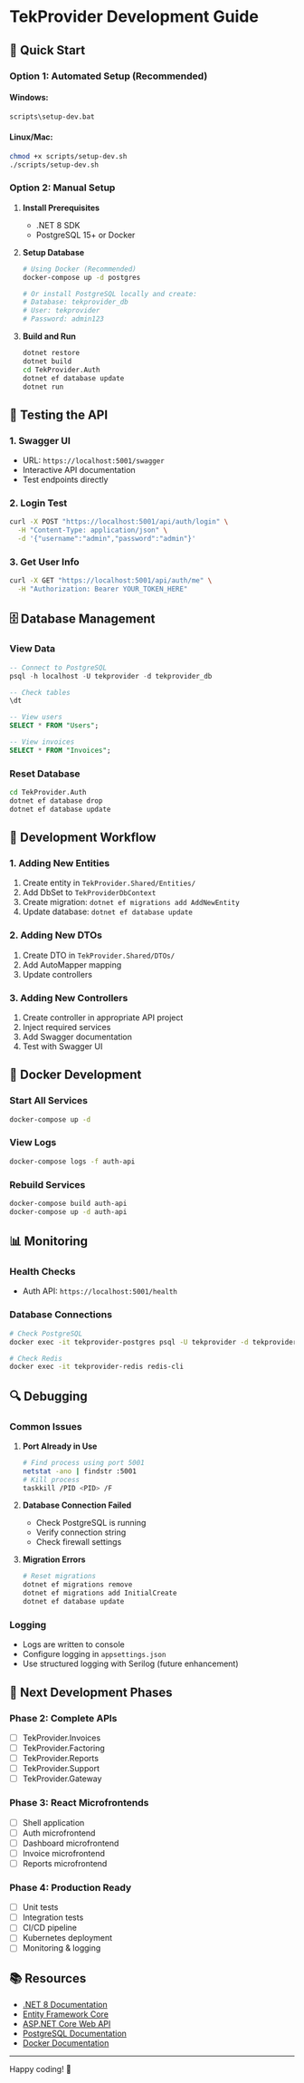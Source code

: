 # TekProvider Development Guide

## 🚀 Quick Start

### Option 1: Automated Setup (Recommended)

#### Windows:
```cmd
scripts\setup-dev.bat
```

#### Linux/Mac:
```bash
chmod +x scripts/setup-dev.sh
./scripts/setup-dev.sh
```

### Option 2: Manual Setup

1. **Install Prerequisites**
   - .NET 8 SDK
   - PostgreSQL 15+ or Docker

2. **Setup Database**
   ```bash
   # Using Docker (Recommended)
   docker-compose up -d postgres
   
   # Or install PostgreSQL locally and create:
   # Database: tekprovider_db
   # User: tekprovider
   # Password: admin123
   ```

3. **Build and Run**
   ```bash
   dotnet restore
   dotnet build
   cd TekProvider.Auth
   dotnet ef database update
   dotnet run
   ```

## 🧪 Testing the API

### 1. Swagger UI
- URL: `https://localhost:5001/swagger`
- Interactive API documentation
- Test endpoints directly

### 2. Login Test
```bash
curl -X POST "https://localhost:5001/api/auth/login" \
  -H "Content-Type: application/json" \
  -d '{"username":"admin","password":"admin"}'
```

### 3. Get User Info
```bash
curl -X GET "https://localhost:5001/api/auth/me" \
  -H "Authorization: Bearer YOUR_TOKEN_HERE"
```

## 🗄️ Database Management

### View Data
```sql
-- Connect to PostgreSQL
psql -h localhost -U tekprovider -d tekprovider_db

-- Check tables
\dt

-- View users
SELECT * FROM "Users";

-- View invoices
SELECT * FROM "Invoices";
```

### Reset Database
```bash
cd TekProvider.Auth
dotnet ef database drop
dotnet ef database update
```

## 🔧 Development Workflow

### 1. Adding New Entities
1. Create entity in `TekProvider.Shared/Entities/`
2. Add DbSet to `TekProviderDbContext`
3. Create migration: `dotnet ef migrations add AddNewEntity`
4. Update database: `dotnet ef database update`

### 2. Adding New DTOs
1. Create DTO in `TekProvider.Shared/DTOs/`
2. Add AutoMapper mapping
3. Update controllers

### 3. Adding New Controllers
1. Create controller in appropriate API project
2. Inject required services
3. Add Swagger documentation
4. Test with Swagger UI

## 🐳 Docker Development

### Start All Services
```bash
docker-compose up -d
```

### View Logs
```bash
docker-compose logs -f auth-api
```

### Rebuild Services
```bash
docker-compose build auth-api
docker-compose up -d auth-api
```

## 📊 Monitoring

### Health Checks
- Auth API: `https://localhost:5001/health`

### Database Connections
```bash
# Check PostgreSQL
docker exec -it tekprovider-postgres psql -U tekprovider -d tekprovider_db

# Check Redis
docker exec -it tekprovider-redis redis-cli
```

## 🔍 Debugging

### Common Issues

1. **Port Already in Use**
   ```bash
   # Find process using port 5001
   netstat -ano | findstr :5001
   # Kill process
   taskkill /PID <PID> /F
   ```

2. **Database Connection Failed**
   - Check PostgreSQL is running
   - Verify connection string
   - Check firewall settings

3. **Migration Errors**
   ```bash
   # Reset migrations
   dotnet ef migrations remove
   dotnet ef migrations add InitialCreate
   dotnet ef database update
   ```

### Logging
- Logs are written to console
- Configure logging in `appsettings.json`
- Use structured logging with Serilog (future enhancement)

## 🚀 Next Development Phases

### Phase 2: Complete APIs
- [ ] TekProvider.Invoices
- [ ] TekProvider.Factoring  
- [ ] TekProvider.Reports
- [ ] TekProvider.Support
- [ ] TekProvider.Gateway

### Phase 3: React Microfrontends
- [ ] Shell application
- [ ] Auth microfrontend
- [ ] Dashboard microfrontend
- [ ] Invoice microfrontend
- [ ] Reports microfrontend

### Phase 4: Production Ready
- [ ] Unit tests
- [ ] Integration tests
- [ ] CI/CD pipeline
- [ ] Kubernetes deployment
- [ ] Monitoring & logging

## 📚 Resources

- [.NET 8 Documentation](https://docs.microsoft.com/en-us/dotnet/)
- [Entity Framework Core](https://docs.microsoft.com/en-us/ef/core/)
- [ASP.NET Core Web API](https://docs.microsoft.com/en-us/aspnet/core/web-api/)
- [PostgreSQL Documentation](https://www.postgresql.org/docs/)
- [Docker Documentation](https://docs.docker.com/)

---

Happy coding! 🎉